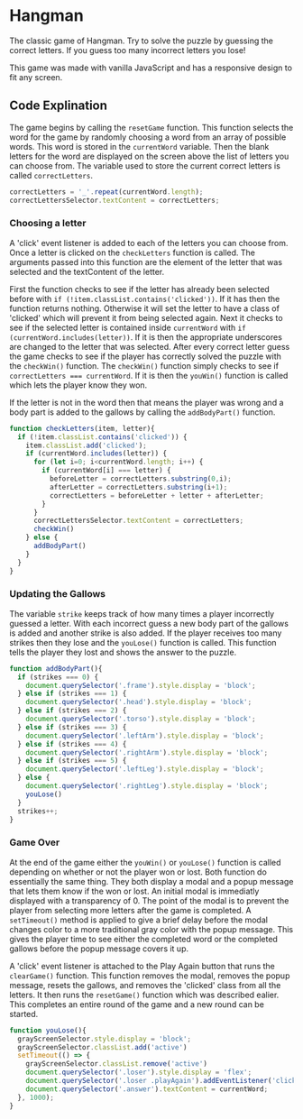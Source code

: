 # Hangman

The classic game of Hangman. Try to solve the puzzle by guessing the correct letters. If you guess too many incorrect letters you lose!

This game was made with vanilla JavaScript and has a responsive design to fit any screen.


## Code Explination

The game begins by calling the `resetGame` function. This function selects the word for the game by randomly choosing a word from an array of possible words. This word is stored in the `currentWord` variable. Then the blank letters for the word are displayed on the screen above the list of letters you can choose from. The variable used to store the current correct letters is called `correctLetters`.

``` javascript
correctLetters = '_'.repeat(currentWord.length); 
correctLettersSelector.textContent = correctLetters;
```

### Choosing a letter

A 'click' event listener is added to each of the letters you can choose from. Once a letter is clicked on the `checkLetters` function is called. The arguments passed into this function are the element of the letter that was selected and the textContent of the letter. 

First the function checks to see if the letter has already been selected before with `if (!item.classList.contains('clicked'))`. If it has then the function returns nothing. Otherwise it will set the letter to have a class of 'clicked' which will prevent it from being selected again. Next it checks to see if the selected letter is contained inside `currentWord` with `if (currentWord.includes(letter))`. If it is then the appropriate underscores are changed to the letter that was selected. After every correct letter guess the game checks to see if the player has correctly solved the puzzle with the `checkWin()` function. The `checkWin()` function simply checks to see if `correctLetters === currentWord`. If it is then the `youWin()` function is called which lets the player know they won.

If the letter is not in the word then that means the player was wrong and a body part is added to the gallows by calling the `addBodyPart()` function.

``` javascript
function checkLetters(item, letter){
  if (!item.classList.contains('clicked')) {
    item.classList.add('clicked');
    if (currentWord.includes(letter)) {
      for (let i=0; i<currentWord.length; i++) {
        if (currentWord[i] === letter) {
          beforeLetter = correctLetters.substring(0,i);
          afterLetter = correctLetters.substring(i+1);
          correctLetters = beforeLetter + letter + afterLetter;
        }  
      }
      correctLettersSelector.textContent = correctLetters;
      checkWin()
    } else {
      addBodyPart()
    }
  }
}
```

### Updating the Gallows

The variable `strike` keeps track of how many times a player incorrectly guessed a letter. With each incorrect guess a new body part of the gallows is added and another strike is also added. If the player receives too many strikes then they lose and the `youLose()` function is called. This function tells the player they lost and shows the answer to the puzzle.

``` javascript
function addBodyPart(){
  if (strikes === 0) {
    document.querySelector('.frame').style.display = 'block';
  } else if (strikes === 1) {
    document.querySelector('.head').style.display = 'block';
  } else if (strikes === 2) {
    document.querySelector('.torso').style.display = 'block';
  } else if (strikes === 3) {
    document.querySelector('.leftArm').style.display = 'block';
  } else if (strikes === 4) {
    document.querySelector('.rightArm').style.display = 'block';
  } else if (strikes === 5) {
    document.querySelector('.leftLeg').style.display = 'block';
  } else {
    document.querySelector('.rightLeg').style.display = 'block';
    youLose()
  }
  strikes++;
}
```

### Game Over

At the end of the game either the `youWin()` or `youLose()` function is called depending on whether or not the player won or lost. Both function do essentially the same thing. They both display a modal and a popup message that lets them know if the won or lost. An initial modal is immediatly displayed with a transparency of 0. The point of the modal is to prevent the player from selecting more letters after the game is completed. A `setTimeout()` method is applied to give a brief delay before the modal changes color to a more traditional gray color with the popup message. This gives the player time to see either the completed word or the completed gallows before the popup message covers it up.

A 'click' event listener is attached to the Play Again button that runs the `clearGame()` function. This function removes the modal, removes the popup message, resets the gallows, and removes the 'clicked' class from all the letters. It then runs the `resetGame()` function which was described ealier. This completes an entire round of the game and a new round can be started.

``` javascript
function youLose(){
  grayScreenSelector.style.display = 'block';
  grayScreenSelector.classList.add('active')
  setTimeout(() => {
    grayScreenSelector.classList.remove('active')
    document.querySelector('.loser').style.display = 'flex';
    document.querySelector('.loser .playAgain').addEventListener('click', clearGame);
    document.querySelector('.answer').textContent = currentWord;
  }, 1000);
}
```
